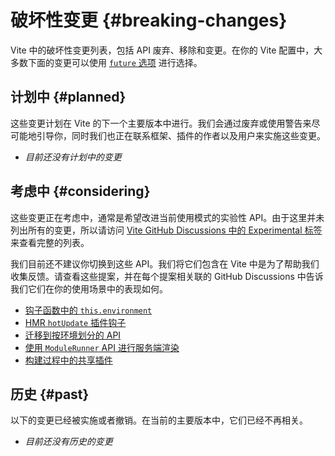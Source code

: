 # 破坏性变更 {#breaking-changes}

Vite 中的破坏性变更列表，包括 API 废弃、移除和变更。在你的 Vite 配置中，大多数下面的变更可以使用 [`future` 选项](/config/shared-options.html#future) 进行选择。

## 计划中 {#planned}

这些变更计划在 Vite 的下一个主要版本中进行。我们会通过废弃或使用警告来尽可能地引导你，同时我们也正在联系框架、插件的作者以及用户来实施这些变更。

- _目前还没有计划中的变更_

## 考虑中 {#considering}

这些变更正在考虑中，通常是希望改进当前使用模式的实验性 API。由于这里并未列出所有的变更，所以请访问 [Vite GitHub Discussions 中的 Experimental 标签](https://github.com/vitejs/vite/discussions/categories/feedback?discussions_q=label%3Aexperimental+category%3AFeedback) 来查看完整的列表。

我们目前还不建议你切换到这些 API。我们将它们包含在 Vite 中是为了帮助我们收集反馈。请查看这些提案，并在每个提案相关联的 GitHub Discussions 中告诉我们它们在你的使用场景中的表现如何。

- [钩子函数中的 `this.environment`](/changes/this-environment-in-hooks)
- [HMR `hotUpdate` 插件钩子](/changes/hotupdate-hook)
- [迁移到按环境划分的 API](/changes/per-environment-apis)
- [使用 `ModuleRunner` API 进行服务端渲染](/changes/ssr-using-modulerunner)
- [构建过程中的共享插件](/changes/shared-plugins-during-build)

## 历史 {#past}

以下的变更已经被实施或者撤销。在当前的主要版本中，它们已经不再相关。

- _目前还没有历史的变更_
